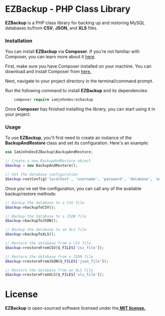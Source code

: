 # EZBackup - PHP Class Library
**EZBackup** is a PHP class library for backing up and restoring MySQL databases to/from **CSV**, **JSON**, and **XLS** files.

### Installation
You can install **EZBackup** via **Composer**. If you're not familiar with Composer, you can learn more about it [here](https://getcomposer.org/doc/00-intro.md "here").

First, make sure you have Composer installed on your machine. You can download and install Composer from [here.](https://getcomposer.org/doc/00-intro.md "here.")

Next, navigate to your project directory in the terminal/command prompt.

Run the following command to install **EZBackup** and its dependencies:
```php
    composer require iamjohndev/ezbackup
```
Once **Composer** has finished installing the library, you can start using it in your project.

### Usage
To use **EZBackup**, you'll first need to create an instance of the **BackupAndRestore** class and set its configuration. Here's an example:

```php
use IamJohnDevEZBackup\BackupAndRestore;

// Create a new BackupAndRestore object
$backup = new BackupAndRestore();

// Set the database configuration
$backup->setConfig('localhost', 'username', 'password', 'database', 'export_file.csv', 'import_file.csv');

```
Once you`ve set the configuration, you can call any of the available backup/restore methods:
```php
// Backup the database to a CSV file
$backup->backupToCSV();

// Backup the database to a JSON file
$backup->backupToJSON();

// Backup the database to an XLS file
$backup->backupToXLS();

// Restore the database from a CSV file
$backup->restoreFromCSV($_FILES['csv_file']);

// Restore the database from a JSON file
$backup->restoreFromJSON($_FILES['json_file']);

// Restore the database from an XLS file
$backup->restoreFromXLS($_FILES['xls_file']);

```

# License
**EZBackup** is open-sourced software licensed under the[ **MIT license.**](https://opensource.org/licenses/MIT " **MIT license.**")
